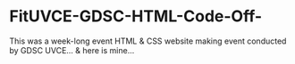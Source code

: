 # FitUVCE-GDSC-HTML-Code-Off-
This was a week-long event HTML &amp; CSS website making event conducted by GDSC UVCE... &amp; here is mine...
